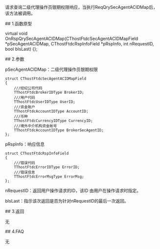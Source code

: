 <p>请求查询二级代理操作员银期权限响应，当执行ReqQrySecAgentACIDMap后，该方法被调用。</p>
<span class="anchor" id="cb361570-a0cc-4392-9099-9d6edfd4281b"></span>
## 1.函数原型
<p>virtual void OnRspQrySecAgentACIDMap(CThostFtdcSecAgentACIDMapField *pSecAgentACIDMap, CThostFtdcRspInfoField *pRspInfo, int nRequestID, bool bIsLast) {};</p>
<span class="anchor" id="1ed935f3-97a7-4291-9096-08d7a2aa208e"></span>
## 2.参数
<p>pSecAgentACIDMap：二级代理操作员银期权限</p>
<pre><code>struct CThostFtdcSecAgentACIDMapField
{
    ///经纪公司代码
    TThostFtdcBrokerIDType BrokerID;
    ///用户代码
    TThostFtdcUserIDType UserID;
    ///资金账户
    TThostFtdcAccountIDType AccountID;
    ///币种
    TThostFtdcCurrencyIDType CurrencyID;
    ///境外中介机构资金帐号
    TThostFtdcAccountIDType BrokerSecAgentID;
};
</code></pre>
<p>pRspInfo：响应信息</p>
<pre><code>struct CThostFtdcRspInfoField
{
    ///错误代码
    TThostFtdcErrorIDType ErrorID;
    ///错误信息
    TThostFtdcErrorMsgType ErrorMsg;
};
</code></pre>
<p>nRequestID：返回用户操作请求的ID，该ID 由用户在操作请求时指定。</p>
<p>bIsLast：指示该次返回是否为针对nRequestID的最后一次返回。</p>
<span class="anchor" id="9dda8156-9d1a-49a3-8f23-b73d482ee3a8"></span>
## 3.返回
<p>无</p>
<span class="anchor" id="2ff9f20c-fbd2-4241-ae77-7c38343b1312"></span>
## 4.FAQ
<p>无</p>
